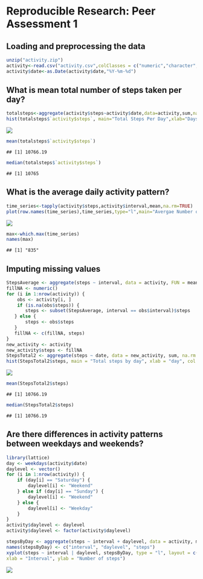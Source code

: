 # Reproducible Research: Peer Assessment 1


## Loading and preprocessing the data


```r
unzip("activity.zip")
activity<-read.csv("activity.csv",colClasses = c("numeric","character","numeric"),sep=",")
activity$date<-as.Date(activity$date,"%Y-%m-%d")
```

## What is mean total number of steps taken per day?


```r
totalsteps<-aggregate(activity$steps~activity$date,data=activity,sum,na.rm=TRUE)
hist(totalsteps$`activity$steps`, main="Total Steps Per Day",xlab="Days",col="green")
```

![](PA1_template_files/figure-html/unnamed-chunk-2-1.png)<!-- -->

```r
mean(totalsteps$`activity$steps`)
```

```
## [1] 10766.19
```

```r
median(totalsteps$`activity$steps`)
```

```
## [1] 10765
```


## What is the average daily activity pattern?


```r
time_series<-tapply(activity$steps,activity$interval,mean,na.rm=TRUE)
plot(row.names(time_series),time_series,type="l",main="Avergae Number of Steps Taken",xlab="5 Minute Interval",ylab="Average Across All Days",col="blue")
```

![](PA1_template_files/figure-html/unnamed-chunk-3-1.png)<!-- -->

```r
max<-which.max(time_series)
names(max)
```

```
## [1] "835"
```

## Imputing missing values


```r
StepsAverage <- aggregate(steps ~ interval, data = activity, FUN = mean)
fillNA <- numeric()
for (i in 1:nrow(activity)) {
    obs <- activity[i, ]
    if (is.na(obs$steps)) {
       steps <- subset(StepsAverage, interval == obs$interval)$steps
   } else {
       steps <- obs$steps
   }
   fillNA <- c(fillNA, steps)
}
new_activity <- activity
new_activity$steps <- fillNA
StepsTotal2 <- aggregate(steps ~ date, data = new_activity, sum, na.rm = TRUE)
hist(StepsTotal2$steps, main = "Total steps by day", xlab = "day", col = "red")
```

![](PA1_template_files/figure-html/unnamed-chunk-4-1.png)<!-- -->

```r
mean(StepsTotal2$steps)
```

```
## [1] 10766.19
```

```r
median(StepsTotal2$steps)
```

```
## [1] 10766.19
```

## Are there differences in activity patterns between weekdays and weekends?


```r
library(lattice)
day <- weekdays(activity$date)
daylevel <- vector()
for (i in 1:nrow(activity)) {
    if (day[i] == "Saturday") {
        daylevel[i] <- "Weekend"
    } else if (day[i] == "Sunday") {
        daylevel[i] <- "Weekend"
    } else {
        daylevel[i] <- "Weekday"
    }
}
activity$daylevel <- daylevel
activity$daylevel <- factor(activity$daylevel)

stepsByDay <- aggregate(steps ~ interval + daylevel, data = activity, mean)
names(stepsByDay) <- c("interval", "daylevel", "steps")
xyplot(steps ~ interval | daylevel, stepsByDay, type = "l", layout = c(1, 2), 
xlab = "Interval", ylab = "Number of steps")
```

![](PA1_template_files/figure-html/unnamed-chunk-5-1.png)<!-- -->

